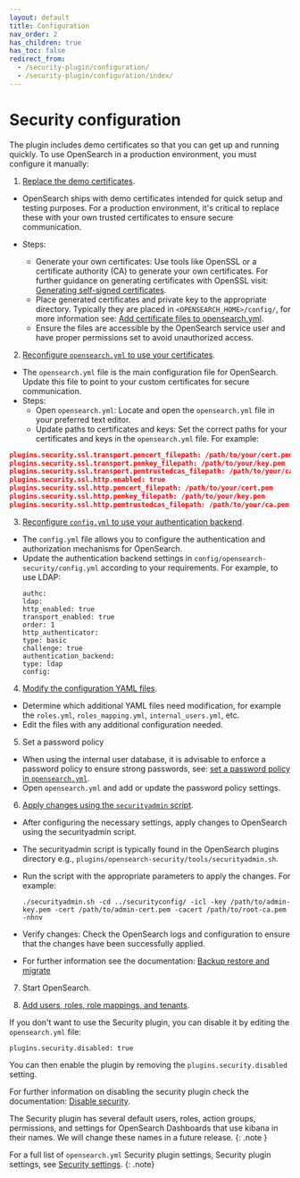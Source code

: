 ```yaml
---
layout: default
title: Configuration
nav_order: 2
has_children: true
has_toc: false
redirect_from:
  - /security-plugin/configuration/
  - /security-plugin/configuration/index/
---
```


# Security configuration

The plugin includes demo certificates so that you can get up and running quickly. To use OpenSearch in a production environment, you must configure it manually:

1. [Replace the demo certificates]({{site.url}}{{site.baseurl}}/install-and-configure/install-opensearch/docker/#configuring-basic-security-settings).
- OpenSearch ships with demo certificates intended for quick setup and testing purposes. For a production environment, it's critical to replace these with your own trusted certificates to ensure secure communication.
  
- Steps:
  - Generate your own certificates: Use tools like OpenSSL or a certificate authority (CA) to generate your own certificates. For further guidance on generating certificates with OpenSSL visit: [Generating self-signed certificates](https://opensearch.org/docs/latest/security/configuration/generate-certificates/).
  - Place generated certificates and private key to the appropriate directory. Typically they are placed in `<OPENSEARCH_HOME>/config/`, for more information see: [Add certificate files to opensearch.yml](https://opensearch.org/docs/latest/security/configuration/generate-certificates/#add-certificate-files-to-opensearchyml).
  - Ensure the files are accessible by the OpenSearch service user and have proper permissions set to avoid unauthorized access.

2. [Reconfigure `opensearch.yml` to use your certificates]({{site.url}}{{site.baseurl}}/security/configuration/tls). 
- The `opensearch.yml` file is the main configuration file for OpenSearch. Update this file to point to your custom certificates for secure communication.
- Steps:
  - Open `opensearch.yml`: Locate and open the `opensearch.yml` file in your preferred text editor.
  - Update paths to certificates and keys: Set the correct paths for your certificates and keys in the `opensearch.yml` file. For example:
```json
plugins.security.ssl.transport.pemcert_filepath: /path/to/your/cert.pem
plugins.security.ssl.transport.pemkey_filepath: /path/to/your/key.pem
plugins.security.ssl.transport.pemtrustedcas_filepath: /path/to/your/ca.pem
plugins.security.ssl.http.enabled: true
plugins.security.ssl.http.pemcert_filepath: /path/to/your/cert.pem
plugins.security.ssl.http.pemkey_filepath: /path/to/your/key.pem
plugins.security.ssl.http.pemtrustedcas_filepath: /path/to/your/ca.pem
```
3. [Reconfigure `config.yml` to use your authentication backend]({{site.url}}{{site.baseurl}}/security/configuration/configuration/).
- The `config.yml` file allows you to configure the authentication and authorization mechanisms for OpenSearch.
- Update the authentication backend settings in `config/opensearch-security/config.yml` according to your requirements. For example, to use LDAP:
    ```
    authc:
    ldap:
    http_enabled: true
    transport_enabled: true
    order: 1
    http_authenticator:
    type: basic
    challenge: true
    authentication_backend:
    type: ldap
    config:
    ```
  
4. [Modify the configuration YAML files]({{site.url}}{{site.baseurl}}/security/configuration/yaml).
- Determine which additional YAML files need modification, for example the `roles.yml`, `roles_mapping.yml`, `internal_users.yml`, etc.
- Edit the files with any additional configuration needed.

5. Set a password policy
- When using the internal user database, it is advisable to enforce a password policy to ensure strong passwords, see: [set a password policy in `opensearch.yml`]({{site.url}}{{site.baseurl}}/security/configuration/yaml/#opensearchyml).
-  Open `opensearch.yml` and add or update the password policy settings.

6. [Apply changes using the `securityadmin` script]({{site.url}}{{site.baseurl}}/security/configuration/security-admin).
- After configuring the necessary settings, apply changes to OpenSearch using the securityadmin script.
- The securityadmin script is typically found in the OpenSearch plugins directory e.g., `plugins/opensearch-security/tools/securityadmin.sh`.
-  Run the script with the appropriate parameters to apply the changes. For example: 

    ```
    ./securityadmin.sh -cd ../securityconfig/ -icl -key /path/to/admin-key.pem -cert /path/to/admin-cert.pem -cacert /path/to/root-ca.pem -nhnv
    ```

- Verify changes: Check the OpenSearch logs and configuration to ensure that the changes have been successfully applied.
- For further information see the documentation: [Backup restore and migrate](https://opensearch.org/docs/latest/security/configuration/security-admin#backup-restore-and-migrate)

7. Start OpenSearch.


8. [Add users, roles, role mappings, and tenants]({{site.url}}{{site.baseurl}}/security/access-control/index/).

If you don't want to use the Security plugin, you can disable it by editing the `opensearch.yml` file:
```
plugins.security.disabled: true
```
You can then enable the plugin by removing the `plugins.security.disabled` setting.

For further information on disabling the security plugin check the documentation: [Disable security]({{site.url}}{{site.baseurl}}/security/configuration/disable-enable-security/).

The Security plugin has several default users, roles, action groups, permissions, and settings for OpenSearch Dashboards that use kibana in their names. We will change these names in a future release.
{: .note }

For a full list of `opensearch.yml` Security plugin settings, Security plugin settings, see [Security settings]({{site.url}}{{site.baseurl}}/install-and-configure/configuring-opensearch/security-settings/).
{: .note}
